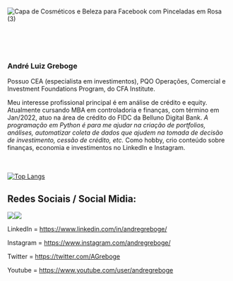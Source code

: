 
<br/>


![Capa de Cosméticos e Beleza para Facebook com Pinceladas em Rosa (3)](https://user-images.githubusercontent.com/53190186/139563174-d0292c5e-f6bb-4576-b544-8abfa07b757b.png)




<br/><br/><br/>

  
<h3>André Luiz Greboge</h3>

Possuo CEA (especialista em investimentos), PQO Operações, Comercial e Investment Foundations Program, do CFA Institute.

Meu interesse profissional principal é em análise de crédito e equity. Atualmente cursando MBA em controladoria e finanças, com término em Jan/2022, atuo na área de crédito do FIDC da Belluno Digital Bank. <i>A programação em Python é para me ajudar na criação de portfolios, análises, automatizar coleta de dados que ajudem na tomada de decisão de investimento, cessão de crédito, etc. </i> Como hobby, crio conteúdo sobre finanças, economia e investimentos no LinkedIn e Instagram.
<br/><br/><br/>

[![Top Langs](https://github-readme-stats.vercel.app/api/top-langs/?username=andreluizgreboge&langs_count=8&&theme=tokyonight)](https://github.com/andreluizgreboge/github-readme-stats)
<br/>

<h2>Redes Sociais / Social Midia:</h2>

<a><img src='https://img.shields.io/badge/LinkedIn-0077B5?style=for-the-badge&logo=linkedin&logoColor=white' a href='https://img.shields.io/badge/LinkedIn-0077B5?style=for-the-badge&logo=linkedin&logoColor=white'><img src='https://img.shields.io/badge/Instagram-E4405F?style=for-the-badge&logo=instagram&logoColor=white' a href='https://www.linkedin.com/in/andregreboge/'></a>

LinkedIn = https://www.linkedin.com/in/andregreboge/

Instagram = https://www.instagram.com/andregreboge/

Twitter = https://twitter.com/AGreboge

Youtube = https://www.youtube.com/user/andregreboge

<!---
andreluizgreboge/andreluizgreboge is a ✨ special ✨ repository because its `README.md` (this file) appears on your GitHub profile.
You can click the Preview link to take a look at your changes.
--->
